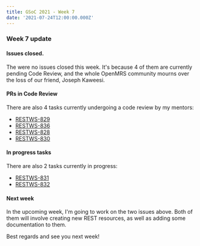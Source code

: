 ```yaml
---
title: GSoC 2021 - Week 7
date: '2021-07-24T12:00:00.000Z'
---
```


### Week 7 update

#### Issues closed.

The were no issues closed this week. It's because 4 of them are currently pending Code Review, and the whole OpenMRS community mourns over the loss of our friend, Joseph Kaweesi.

#### PRs in Code Review

There are also 4 tasks currently undergoing a code review by my mentors:


* [RESTWS-829](https://issues.openmrs.org/browse/RESTWS-829)
* [RESTWS-836](https://issues.openmrs.org/browse/RESTWS-836)
* [RESTWS-828](https://issues.openmrs.org/browse/RESTWS-828)
* [RESTWS-830](https://issues.openmrs.org/browse/RESTWS-830)

#### In progress tasks

There are also 2 tasks currently in progress:

* [RESTWS-831](https://issues.openmrs.org/browse/RESTWS-832)
* [RESTWS-832](https://issues.openmrs.org/browse/RESTWS-832)

#### Next week

In the upcoming week, I'm going to work on the two issues above. Both of them will involve creating new REST resources, as well as adding some documentation to them.

Best regards and see you next week!
